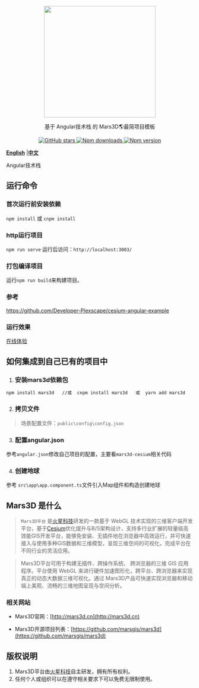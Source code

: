 <p align="center">
<img src="https://muyao1987.gitee.io/cdn/mars3d.cn/logo.png" width="300px" />
</p>

<p align="center">基于 Angular技术栈 的 Mars3D🌎最简项目模板</p>

<p align="center">
<a target="_black" href="https://github.com/marsgis/mars3d">
<img alt="GitHub stars" src="https://img.shields.io/github/stars/marsgis/mars3d?style=flat&logo=github">
</a>
<a target="_black" href="https://www.npmjs.com/package/mars3d">
<img alt="Npm downloads" src="https://img.shields.io/npm/dt/mars3d?style=flat&logo=npm">
</a>
<a target="_black" href="https://www.npmjs.com/package/mars3d">
<img alt="Npm version" src="https://img.shields.io/npm/v/mars3d.svg?style=flat&logo=npm&label=version"/>
</a>
</p>

[**English**](./README_EN.md) |[**中文**](./README.md) 

 
 Angular技术栈
 

## 运行命令
 
### 首次运行前安装依赖
 `npm install` 或 `cnpm install`
 
### http运行项目
 `npm run serve`  运行后访问：`http://localhost:3003/`  

### 打包编译项目
 运行`npm run build`来构建项目。 

### 参考
 https://github.com/Developer-Plexscape/cesium-angular-example

### 运行效果 
 [在线体验](http://marsgis.gitee.io/mars3d-es5-template/)  

## 如何集成到自己已有的项目中
1. ### 安装mars3d依赖包
```bash
npm install mars3d   //或  cnpm install mars3d   或  yarn add mars3d
```

2. ### 拷贝文件
 > 场景配置文件：`public\config\config.json`
  

3. ### 配置angular.json 
  参考`angular.json`修改自己项目的配置，主要看`mars3d-cesium`相关代码

4. ### 创建地球 
 参考 `src\app\app.component.ts`文件引入Map组件和构造创建地球 


 

## Mars3D 是什么 
>  `Mars3D平台` 是[火星科技](http://marsgis.cn/)研发的一款基于 WebGL 技术实现的三维客户端开发平台，基于[Cesium](https://cesium.com/cesiumjs/)优化提升与B/S架构设计，支持多行业扩展的轻量级高效能GIS开发平台，能够免安装、无插件地在浏览器中高效运行，并可快速接入与使用多种GIS数据和三维模型，呈现三维空间的可视化，完成平台在不同行业的灵活应用。

 > Mars3D平台可用于构建无插件、跨操作系统、 跨浏览器的三维 GIS 应用程序。平台使用 WebGL 来进行硬件加速图形化，跨平台、跨浏览器来实现真正的动态大数据三维可视化。通过 Mars3D产品可快速实现浏览器和移动端上美观、流畅的三维地图呈现与空间分析。

### 相关网站 
- Mars3D官网：[http://mars3d.cn](http://mars3d.cn)  

- Mars3D开源项目列表：[https://github.com/marsgis/mars3d](https://github.com/marsgis/mars3d)


## 版权说明
1. Mars3D平台由[火星科技](http://marsgis.cn/)自主研发，拥有所有权利。
2. 任何个人或组织可以在遵守相关要求下可以免费无限制使用。

